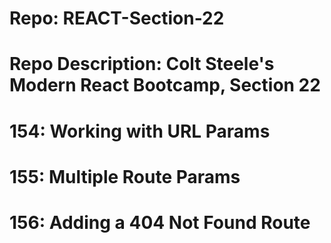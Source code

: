 # Repo: REACT-Section-22
# Repo Description: Colt Steele's Modern React Bootcamp, Section 22
# 154: Working with URL Params

# 155: Multiple Route Params

# 156: Adding a 404 Not Found Route